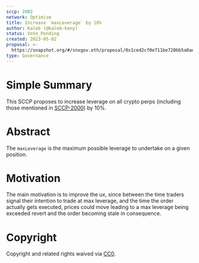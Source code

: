 ```yaml
---
sccp: 2002
network: Optimism
title: Increase `maxLeverage` by 10%
author: Kaleb (@kaleb-keny)
status: Vote_Pending
created: 2023-05-02
proposal: >-
  https://snapshot.org/#/snxgov.eth/proposal/0x1ced2cf0e711be720bb5a0ae6d15e710d38abbec8ce6a0fda603d1e4ae785972
type: Governance
---
```


# Simple Summary

This SCCP proposes to increase leverage on all crypto perps (including those mentioned in [SCCP-2000](https://sips.synthetix.io/sccp/sccp-2000/)) by 10%.

# Abstract

The `maxLeverage` is the maximum possible leverage to undertake on a given position.

# Motivation

The main motivation is to improve the ux, since between the time traders signal their intention to trade at max leverage, and the time the order actually gets executed, prices could move leading to a max leverage being exceeded revert and the order becoming stale in consequence.

# Copyright

Copyright and related rights waived via [CC0](https://creativecommons.org/publicdomain/zero/1.0/).